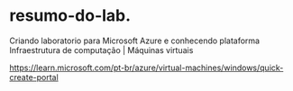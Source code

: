 # resumo-do-lab.

Criando laboratorio para Microsoft Azure e conhecendo plataforma Infraestrutura de computação | Máquinas virtuais

https://learn.microsoft.com/pt-br/azure/virtual-machines/windows/quick-create-portal
